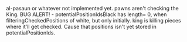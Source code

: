 al-pasaun or whatever not implemented yet.
pawns aren't checking the King.
BUG ALERT! - potentialPositionIdsBlack has length= 0, when filteringCheckedPositions of white, but only initially.
king is killing pieces where it'll get checked. Cause that positions isn't yet stored in potentialPositionIds.